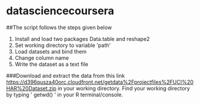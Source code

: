 # datasciencecoursera
##The script follows the steps given below
1. Install and load two packages Data.table and reshape2
2. Set working directory to variable 'path'
3. Load datasets and bind them
4. Change column name
5. Write the dataset as a text file 

###Download and extract the data from this link https://d396qusza40orc.cloudfront.net/getdata%2Fprojectfiles%2FUCI%20HAR%20Dataset.zip in your working directory. Find your working directory by typing ' getwd() ' in your R terminal/console.
